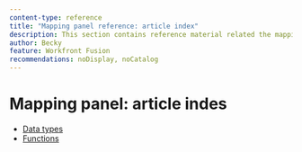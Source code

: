 ```yaml
---
content-type: reference
title: "Mapping panel reference: article index"
description: This section contains reference material related the mapping panel in Adobe Workfront Fusion.
author: Becky
feature: Workfront Fusion
recommendations: noDisplay, noCatalog
--- 
```

# Mapping panel: article indes

* [Data types](/help/workfront-fusion/references/mapping-panel/data-types/data-types-toc.md)
* [Functions](/help/workfront-fusion/references/mapping-panel/functions/functions-toc.md)